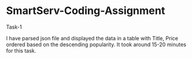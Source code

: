# SmartServ-Coding-Assignment
Task-1

I have parsed json file and displayed the data in a table  with Title, Price ordered based on the descending popularity.
It took around 15-20 minutes for this task.
